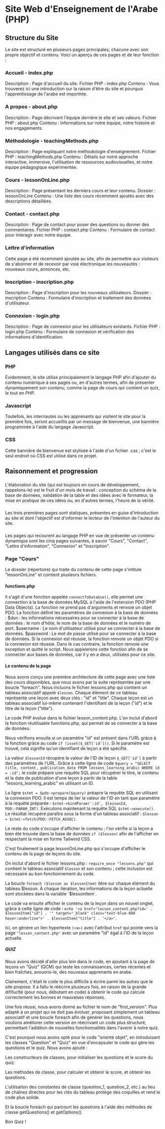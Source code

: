 # Site Web d'Enseignement de l'Arabe (PHP)

## Structure du Site

Le site est structuré en plusieurs pages principales, chacune avec son propre objectif et contenu. Voici un aperçu de ces pages et de leur fonction :

### Accueil - index.php

Description : Page d'accueil du site.
Fichier PHP : index.php
Contenu : Vous trouverez ici une introduction sur la raison d'être du site et pourquoi l'apprentissage de l'arabe est importnte.

### A propos - about.php

Description : Page décrivant l'équipe derrière le site et ses valeurs.
Fichier PHP : about.php
Contenu : Informations sur notre équipe, notre histoire et nos engagements.

### Méthodologie - teachingMethods.php

Description : Page expliquant notre méthodologie d'enseignement.
Fichier PHP : teachingMethods.php
Contenu : Détails sur notre approche interactive, immersive, l'utilisation de ressources audiovisuelles, et notre équipe pédagogique expérimentée.

### Cours - lessonOnLine.php

Description : Page présentant les derniers cours et leur contenu.
Dossier : lessonOnLine
Contenu : Une liste des cours récemment ajoutés avec des descriptions détaillées.

### Contact - contact.php

Description : Page de contact pour poser des questions ou donner des commentaires.
Fichier PHP : contact.php
Contenu : Formulaire de contact pour interagir avec notre équipe.

### Lettre d'information

Cette page a été récemment ajoutée au site, afin de permettre aux visiteurs de s'abonner et de recevoir par voie électronique les nouveautés : nouveaux cours, annonces, etc.

### Inscription - inscription.php

Description : Page d'inscription pour les nouveaux utilisateurs.
Dossier : inscription
Contenu : Formulaire d'inscription et traitement des données d'utilisateur.

### Connexion - login.php

Description : Page de connexion pour les utilisateurs existants.
Fichier PHP : login.php
Contenu : Formulaire de connexion et vérification des informations d'identification.

## Langages utilisés dans ce site

### PHP 

Évidemment, le site utilise principalement le langage PHP afin d'ajouter du contenu numérique 
à ses pages ou, en d'autres termes, afin de présenter dynamiquement son contenu, comme la page de cours
qui contient un quiz, le tout en PHP.

### Javascript

Toutefois, les internautes ou les apprenants qui visitent le site pour la première fois, seront accueillis 
par un message de bienvenue, une bannière programmée à l'aide du langage Javascript.

### CSS

Cette bannière de bienvenue est stylisée à l'aide d'un fichier .css ; c'est le seul endroit où CSS
est utilisé dans ce projet. 

## Raisonnement et progression

### 
L'élaboration du site (qui est toujours en cours de développement, rappelons-le) est le fruit
d'un mois de travail : conception du schéma de la base de données, validation de la table et des idées
avec le formateur, la mise en pratique de ces idées ou, en d'autres termes, l'heure de la vérité.
###
Les trois premières pages sont statiques, présentes en guise d'introduction au site et dont l'objectif 
est d'informer le lecteur de l'intention de l'auteur du site.
###
Les pages qui recourent au langage PHP en vue de présenter un contenu dynamique sont les cinq 
pages suivantes, à savoir "Cours", "Contact", "Lettre d'information", "Connexion" et "Inscription".

### Page "Cours"

Le dossier (répertoire) qui traite du contenu de cette page s'intitule "lessonOnLine" et
contient plusieurs fichiers.

#### functions.php
Il s'agit d'une fonction appelée `connectToDatabse()`, elle permet une connection à la base de données MySQL à l'aide de l'extension PDO (PHP Data Objects). La fonction ne prend pas d'arguments et renvoie un objet PDO.
La fonction définit les paramètres de connexion à la base de données :
$dsn : les informations nécessaires pour se connecter à la base de données : le nom d'hôte, le nom de la base de données et le numéro de port.
$username : Le nom d'utilisateur utilisé pour se connecter à la base de données.
$password : Le mot de passe utilisé pour se connecter à la base de données.
Si la connexion est réussie, la fonction renvoie un objet PDO si la connexion est réussie. Dans le cas contraire, la fonction renvoie une exception et quitte le script.
Nous appelerons cette fonction afin de se connecter aux bases de données, car il y en a deux, utilisées 
pour ce site.

#### Le contenu de la page

Nous avons conçu une première architecture de cette page avec une liste des cours disponibles,
que nous avons par la suite représentée par une boucle "foreach". Nous incluons le fichier lessons.php qui contient un tableau associatif appelé `$lesson`. Chaque élément de ce tableau représente une leçon avec deux clés : "id" et "title". Chaque leçon est un tableau associatif lui-même contenant l'identifiant de la leçon ("id") et le titre de la leçon ("title").

Le code PHP évolue dans le fichier lesson_content.php. 
L'on inclut d'abord la fonction réutilisable functions.php, qui permet de se connecter à la base de données. 


Nous vérifions ensuite si un paramètre "id" est présent dans l'URL grâce à la fonction grâce au code 
`if (isset($_GET['id']))`. Si le paramètre est trouvé, cela signifie qu'un identifiant de leçon a été spécifié.


La valeur `$lessonId` récupère la valeur de l'ID de leçon `$_GET['id']` à partir des paramètres de l'URL.
Grâce à cette ligne de code `$query = "SELECT title, content, publication_date FROM lessons_learning_arabic WHERE id = :id";` le code prépare une requête SQL pour récupérer le titre, le contenu et la date de publication d'une leçon à partir de la table "lessons_learning_arabic" en utilisant un ID.


La ligne `$stmt = $pdo->prepare($query)` préapre la requête SQL en utilisant la connexion PDO.
Il est temps de lier  la valeur de l'ID en tant que paramètre à la requête préparée : 
`$stmt->bindParam(':id', $lessonId, PDO::PARAM_INT)`. 
Exécutons maintenant la requête SQL `$stmt->execute()`.
Le résultat récupéré paraîtra sous la forme d'un tableau associatif : `$lesson = $stmt->fetch(PDO::FETCH_ASSOC)`. 


Le reste du code s'occupe d'afficher le contenu ; l'on vérifie si la leçon a bien été trouvée dans 
la base de données `if ($lesson)` afin de l'afficher en respectant la mise en forme Tailwind CSS.

C'est finalement la page lessonOnLine.php qui s'occupe d'afficher le contenu de la page de leçons du site.


On inclut d'abord le fichier lessons.php : `require_once "lessons.php"` qui contient le tableau associatif `$lesson` et son contenu ; cette inclusion est nécessaire au bon fonctionnement du code.


La boucle `foreach ($lesson as $lessonItem)` itère sur chaque élément du tableau $lesson. 
À chaque itération, les informations de la leçon actuelle sont stockées dans la variable `$lessonItem`.


Le code va ensuite afficher le contenu de la leçon dans un nouvel onglet, grâce à cette ligne de code : 
`echo '<a href="lesson_content.php?id=' . $lessonItem["id"] . '" target="_blank" class="text-blue-600 hover:underline">' . $lessonItem["title"] . '</a>'`. 

Ici, on génère un lien hypertexte `(<a>)` avec l'attribut `href` qui pointe vers la page `"lesson_content.php"` avec un paramètre "id" égal à l'ID de la leçon actuelle.

##### QUIZ


Nous avons décidé d'aller plus loin dans le code, en ajoutant à la page de leçons un "Quiz" (QCM) qui teste
les connaissances, certes récentes et bien fraîches, avouons-le, des nouveaux apprenants en arabe.


Clairement, c'était le code le plus difficile à écrire parmi les autres que le site propose. Il a fallu 
le réécrire plusieurs fois, en raison de la grande dififuclté (pour nous, débutant en code) à obtenir le code qui calcule correctement les bonnes et mauvaises réponses.


Une fois réussi, nous avons donné au fichier le nom de "first_version". Plus adapté à un projet qui ne doit pas évoluer, proposant simplement un tableau associatif et une boucle foreach afin de générer les questions, nous voulions améliorer cette version en réécrivant un code plus structuré, permettant l'addition de nouvelles fonctionnalités dans l'avenir à notre quiz. 


C'est pourquoi nous avons opté pour le code "orienté objet", en introduisant les classes "Question" et "Quiz" en vue d'encapsuler le code qui gère les questions et le quiz. 
Nous avons ajouté : 


Les constructeurs de classes, pour initialiser les questions et le score du quiz.


Les méthodes de classe, pour calculer et obtenir le score, et obtenir les questions.


L'utilisation des constantes de classe (question_1, question_2, etc.) au lieu de chaînes directes pour les clés du tableau protège des coquilles et rend le code plus solide.


Et la boucle foreach qui parcourt les questions à l'aide des méthodes de classe getQuestions() et 
getOptions().


Bon Quiz !



